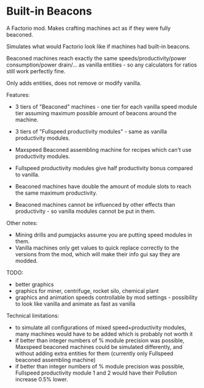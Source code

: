 # Built-in Beacons
A Factorio mod. Makes crafting machines act as if they were fully beaconed.

Simulates what would Factorio look like if machines had built-in beacons.

Beaconed machines reach exactly the same speeds/productivity/power consumption/power drain/... as vanilla entities - so any calculators for ratios still work perfectly fine.

Only adds entities, does not remove or modify vanilla.

Features:
- 3 tiers of "Beaconed" machines - one tier for each vanilla speed module tier assuming maximum possible amount of beacons around the machine.
- 3 tiers of "Fullspeed productivity modules" - same as vanilla productivity modules.
- Maxspeed Beaconed assembling machine for recipes which can't use productivity modules.

- Fullspeed productivity modules give half productivity bonus compared to vanilla.
- Beaconed machines have double the amount of module slots  to reach the same maximum productivity.
- Beaconed machines cannot be influenced by other effects than productivity - so vanilla modules cannot be put in them.

Other notes:
- Mining drills and pumpjacks assume you are putting speed modules in them.
- Vanilla machines only get values to quick replace correctly to the versions from the mod, which will make their info gui say they are modded.

TODO:
- better graphics
- graphics for miner, centrifuge, rocket silo, chemical plant
- graphics and animation speeds controllable by mod settings - possibility to look like vanilla and animate as fast as vanilla

Technical limitations:
- to simulate all configurations of mixed speed+productivity modules, many machines would have to be added which is probably not worth it
- if better than integer numbers of % module precision was possible, Maxspeed beaconed machines could be simulated differently, and without adding extra entities for them (currently only Fullspeed beaconed assembling machine)
- if better than integer numbers of % module precision was possible, Fullspeed productivity module 1 and 2 would have their Pollution increase 0.5% lower.
